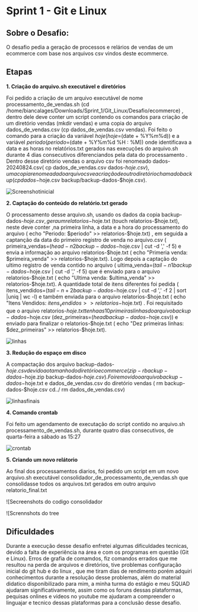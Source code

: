 # **Sprint 1 - Git e Linux**

## **Sobre o Desafio:**

O desafio pedia a geração de processos e relários de vendas de um ecommerce com base nos arquivos csv vindos deste ecommerce. 

## **Etapas**

**1. Criação do arquivo.sh executável e diretórios** 

Foi pedido a criação de um arquivo executável de nome processamento_de_vendas.sh (cd /home/biancalages/Downloads/Sprint_1/Git_Linux/Desafio/ecommerce) , dentro dele deve conter um script contendo os comandos para criação de um diretório vendas (mkdir vendas) e uma copia do arquivo dados_de_vendas.csv (cp dados_de_vendas.csv vendas). Foi feito o comando para a criação da variável $hoje(hoje=$(date + %Y%m%d)) e a variável $periodo(periodo=$(date + %Y%m%d %H : %M)) onde identificava a data e as horas no relatórios.txt gerados nas execuções do arquivo.sh durante 4 dias consecutivos diferenciandos pela data do processamento . Dentro desse diretório vendas o arquivo csv foi renomeado dados-20240824.csv( cp dados_de_vendas.csv dados-$hoje.csv), uma copia renomeada do arquivo csv e a criação de outro diretório chamado backup ( cp dados-$hoje.csv backup/backup-dados-$hoje.csv).  



 ![Screenshotinicial](https://github.com/biancalls/Sprint_1/blob/main/Evidencias/Screenshot%20from%202024-08-30%2015-46-47.png)




**2. Captação do conteúdo do relatório.txt gerado** 

O processamento desse arquivo.sh, usando os dados da copia backup-dados-$hoje.csv, gera um relatorios-$hoje.txt (touch relatorios-$hoje.txt), neste deve conter ,na primeira linha, a data e a hora do processamento do arquivo ( echo "Periodo: $periodo" >> relatorios-$hoje.txt) , em seguida a captanção da data do primeiro registro de venda no arquivo.csv ( primeira_vendas=$(head -n 2 backup-dados-$hoje.csv | cut -d ',' -f 5) e envia a informação ao arquivo relatorios-$hoje.txt ( echo "Primeria venda: $primeira_venda" >> relatorios-$hoje.txt). Logo depois a captação do ultimo registro de venda contido no arquivo ( ultima_venda=$(tail -n 1 backup-dados-$hoje.csv | cut -d ',' -f 5) que é enviado para o arquivo relatorios-$hoje.txt ( echo "Ultima venda: $ultima_venda" >> relatorios-$hoje.txt). A quantidade total de itens diferentes foi pedida ( itens_vendidos=$(tail -n +2 backup-dados-$hoje.csv | cut -d ',' -f 2 | sort |uniq | wc -l) e também enviada para o arquivo relatorios-$hoje.txt ( echo "Itens Vendidos: $itens_vendidos >> relatorios-$hoje.txt) . Foi requisitado que o arquivo relatorios-$hoje.txt tenha as 10 primeiras linhas do arquivo backup-dados-$hoje.csv (dez_primeiras=$(head backup-dados-$hoje.csv)) e enviado para finalizar o relatorios-$hoje.txt ( echo "Dez primeiras linhas: $dez_primeiras" >> relatorios-$hoje.txt).


![linhas](https://github.com/biancalls/Sprint_1/blob/main/Evidencias/Screenshot%20from%202024-08-30%2015-47-11.png) 



**3. Redução do espaço em disco**

A compactação dos arquivo backup-dados-$hoje.csv devido ao tamanho do diretório ecommerce ( zip -r backup-dados-$hoje.zip backup-dados-$hoje.csv).Foi removido o arquivo backup-dados-$hoje.txt e dados_de_vendas.csv do diretório vendas ( rm backup-dados-$hoje.csv cd../  rm dados_de_vendas.csv)


![linhasfinais](https://github.com/biancalls/Sprint_1/blob/main/Evidencias/Screenshot%20from%202024-08-30%2015-47-40.png)


**4. Comando crontab**

Foi feito um agendamento de executação do script contido no arquivo.sh processamento_de_vendas.sh, durante quatro dias consecutivos, de quarta-feira a sábado as 15:27 

![crontab](https://github.com/biancalls/Sprint_1/blob/main/Evidencias/Screenshot%20from%202024-08-28%2010-43-35.png) 

**5. Criando um novo relátorio**

Ao final dos processamentos diarios, foi pedido um  script em um novo arquivo.sh executável consolidador_de_processamento_de_vendas.sh que consolidasse todos os arquivos.txt gerados em outro arquivo relatorio_final.txt 


![Secreenshots do codigo consolidador


![Scrennshots do tree 

## **Dificuldades**

Durante a execução desse desafio enfretei algumas dificuldades tecnicas, devido a falta de experiência na área e com os programas em questão (Git e Linux). Erros de grafia de comamdos, fiz comandos errados que me resultou na perda de arquivos e diretórios, tive problemas configuração inicial do git hub e do linux , que me tiram dias de rendimento porém adquiri conhecimentos durante a resolução desse problemas, além do material didatico disponibilizado para mim, a minha turma do estágio e meu SQUAD ajudaram significativamente, assim como os foruns dessas plataformas, pequisas onlines e videos no youtube me ajudaram a compreender o linguajar e tecnico dessas plataformas para a conclusão desse desafio. 




